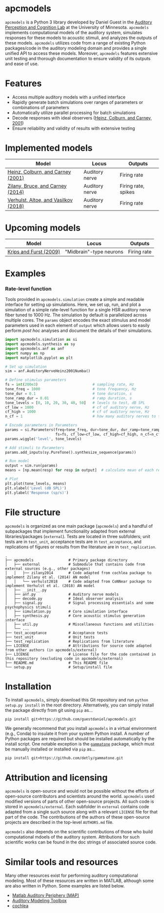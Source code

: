 # apcmodels

`apcmodels` is a Python 3 library developed by Daniel Guest in the [Auditory Perception and Cognition Lab](http://apc.psych.umn.edu/) at the University of Minnesota. `apcmodels` implements computational models of the auditory system, simulates responses for these models to acoustic stimuli, and analyzes the outputs of these models. `apcmodels` utilizes code from a range of existing Python packages/code in the auditory modeling domain and provides a single unified API to access these models. Moreover, `apcmodels` features extensive unit testing and thorough documentation to ensure validity of its outputs and ease of use.

# Features

- Access multiple auditory models with a unified interface
- Rapidly generate batch simulations over ranges of parameters or combinations of parameters
- Automatically utilize parallel processing for batch simulations
- Decode responses with ideal observers ([Heinz, Colburn, and Carney, 2001](https://doi.org/10.1162/089976601750541804))
- Ensure reliability and validity of results with extensive testing

# Implemented models

| Model | Locus | Outputs |
| ------ | ------ | ------ |
| [Heinz, Colburn, and Carney (2001)](https://doi.org/10.1162/089976601750541804) | Auditory nerve | Firing rate
| [Zilany, Bruce, and Carney (2014)](https://doi.org/10.1121/1.4837815) | Auditory nerve | Firing rate, spikes
| [Verhulst, Altoe, and Vasilkov (2018)](https://doi.org/10.1016/j.heares.2017.12.018) | Auditory nerve | Firing rate

# Upcoming models

| Model | Locus | Outputs |
| ------ | ------ | ------ |
| [Krips and Furst (2009)](https://www.mitpressjournals.org/doi/full/10.1162/neco.2009.07-07-563) | "Midbrain"-type neurons | Firing rate

# Examples

### Rate-level function

Tools provided in `apcmodels.simulation` create a simple and readable interface for setting up simulations. Here, we set up, run, and plot a simulation of a simple rate-level function for a single HSR auditory nerve fiber tuned to 1000 Hz. The simulation by default is parallelized across multiple cores. The `params` object encodes the exact stimulus and model parameters used in each element of `output` which allows users to easily perform *post hoc* analyses and document the details of their simulations.

```python
import apcmodels.simulation as si
import apcmodels.synthesis as sy
import apcmodels.anf as anf
import numpy as np
import matplotlib.pyplot as plt

# Set up simulation
sim = anf.AuditoryNerveHeinz2001Numba()

# Define stimulus parameters
fs = int(200e3)                         # sampling rate, Hz
tone_freq = 1000                        # tone frequency, Hz
tone_dur = 0.1                          # tone duration, s
tone_ramp_dur = 0.01                    # ramp duration, s
tone_levels = [0, 10, 20, 30, 40, 50]   # levels to test, dB SPL
cf_low = 1000                           # cf of auditory nerve, Hz
cf_high = 1000                          # cf of auditory nerve, Hz
n_cf = 1                                # how many auditory nerves to test, int

# Encode parameters in Parameters
params = si.Parameters(freq=tone_freq, dur=tone_dur, dur_ramp=tone_ramp_dur,
                       fs=fs, cf_low=cf_low, cf_high=cf_high, n_cf=n_cf)
params.wiggle('level', tone_levels)

# Add stimuli to Parameters
params.add_inputs(sy.PureTone().synthesize_sequence(params))

# Run model
output = sim.run(params)
means = [np.mean(resp) for resp in output]  # calculate mean of each response

# Plot
plt.plot(tone_levels, means)
plt.xlabel('Level (dB SPL)')
plt.ylabel('Response (sp/s)')
```

# File structure

`apcmodels` is organized as one main package (`apcmodels`) and a handful of subpackages that implement functionality adapted from external libraries/packages (`external`). Tests are located in three subfolders; unit tests are in `test_unit`, acceptance tests are in `test_acceptance`, and replications of figures or results from the literature are in `test_replication`. 

```
.  
├── apcmodels                # Primary package directory
│   ├── external             # Submodule that contains code from external sources (e.g., other packages)
│   │   ├── zilany2014       # Code adapted from cochlea package to implement Zilany et al. (2014) AN model
│   │   └── verhulst2018     # Code adapted from CoNNear package to implement Verhulst et al. (2018) AN model
│   ├── __init__.py          
│   ├── anf.py               # Auditory nerve models 
│   ├── decode.py            # Ideal observer analysis 
│   ├── signal.py            # Signal processing essentials and some psychophysics stimuli
│   ├── simulation.py        # Core simulation interface 
│   ├── synthesis.py         # Core acoustic stimulus generation interface
│   ├── util.py              # Miscellaneous functions and utilities
│   └── ...      
├── test_acceptance          # Acceptance tests
├── test_unit                # Unit tests
├── test_replication         # Replications from literature
├── LICENSE                  # Attributions for source code adapted from other authors (in apcmodels/external)
├── LICENSE                  # License file for the code contained in this repository (excluding code in apcmodels/external)
├── README.md                # This README file
└── setup.py                 # Setup/install file
```

# Installation

To install `apcmodels`, simply download this Git repository and run `python setup.py install` in the root directory. Alternatively, you can simply install the package directly from git using `pip` as...
```
pip install git+https://github.com/guestdaniel/apcmodels.git
```
We generally recommend that you install `apcmodels` in a virtual environment (e.g., Conda) to insulate it from your system Python install. A number of Python packages are required but should be installed automatically by the install script. One notable exception is the [`gammatone`](https://github.com/detly/gammatone) package, which must be manually installed or installed via `pip` as...

```
pip install git+https://github.com/detly/gammatone.git
```

# Attribution and licensing

`apcmodels` is open-source and would not be possible without the efforts of open-source contributors and scientists around the world. `apcmodels` used modified versions of parts of other open-source projects. All such code is stored in `apcmodels/external`. Each subfolder in `external` contains code adapted from a single such source along with a relevant `LICENSE` file for that part of the code. The contributions of the authors of these open-source projects are described in the top-level `AUTHORS.md` file. 

`apcmodels` also depends on the scientific contributions of those who build computational mdoels of the auditory system. Attributions for such scientific works can be found in the doc strings of associated source code.

# Similar tools and resources

Many other resources exist for performing auditory computational modeling. Most of these resources are written in MATLAB, although some are also written in Python. Some examples are listed below.

- [Matlab Auditory Periphery (MAP)](http://www.essexpsychology.webmate.me/HearingLab/modelling.html)
- [Auditory Modeling Toolbox](http://amtoolbox.sourceforge.net/)
- [cochlea](https://github.com/mrkrd/cochlea)

